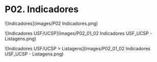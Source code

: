 # P02. Indicadores

![Indicadores](images/P02 Indicadores.png)

![Indicadores USF/UCSP](images/P02_01_02 Indicadores USF_UCSP - Listagens.png)

![Indicadores USF/UCSP > Listagens](images/P02_01_02 Indicadores USF_UCSP - Listagens.png)
